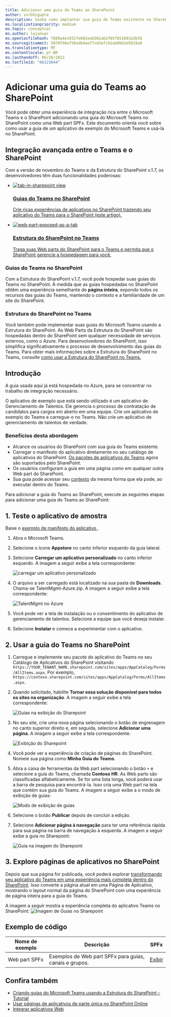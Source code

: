 ```yaml
---
title: Adicionar uma guia do Teams ao SharePoint
author: surbhigupta
description: Saiba como implantar sua guia do Teams existente no SharePoint como uma Web part da Estrutura do SharePoint usando exemplos de código.
ms.localizationpriority: medium
ms.topic: conceptual
ms.author: lajanuar
ms.openlocfilehash: f889a4e1932feb02eeb502ab2f85f051093a5b58
ms.sourcegitcommit: 5070746e736edb4ae77cd3efcb2ab8bb2e5819a0
ms.translationtype: MT
ms.contentlocale: pt-BR
ms.lasthandoff: 06/16/2022
ms.locfileid: "66123644"
---
```

# <a name="add-teams-tab-to-sharepoint"></a>Adicionar uma guia do Teams ao SharePoint

Você pode obter uma experiência de integração rica entre o Microsoft Teams e o SharePoint adicionando uma guia do Microsoft Teams no SharePoint como uma Web part SPFx. Este documento orienta você sobre como usar a guia de um aplicativo de exemplo do Microsoft Teams e usá-la no SharePoint.

## <a name="rich-integration-between-teams-and-sharepoint"></a>Integração avançada entre o Teams e o SharePoint

Com a versão de novembro do Teams e da Estrutura do SharePoint v.1.7, os desenvolvedores têm duas funcionalidades poderosas:

<ul  class="panelContent cardsC">
<li>
    <a href="#introduction">
        <div class="cardSize">
            <div class="cardPadding">
                <div class="card">
                    <div class="cardImageOuter">
                        <div class="cardImage bgdAccent1">
                            <img src="~/assets/images/tabs/tabs-in-sharepoint/image084.png" alt="tab-in-sharepoint view"/>
                        </div>
                    </div>
                    <div class="cardText">
                        <h3>Guias do Teams no SharePoint</h3>
                        <p>Crie ricas experiências de aplicativos no SharePoint trazendo seu aplicativo do Teams para o SharePoint (este artigo).</p>
                    </div>
                </div>
            </div>
        </div>
    </a>
</li>
<li>
    <a href="/sharepoint/dev/spfx/web-parts/get-started/using-web-part-as-ms-teams-tab">
        <div class="cardSize">
            <div class="cardPadding">
                <div class="card">
                    <div class="cardImageOuter">
                        <div class="cardImage bgdAccent1">
                            <img src="~/assets/images/tabs/tabs-in-sharepoint/SharePoint-web-part-exposed-as-a-Tab-in-Microsoft-Teams.png" alt="web-part-exposed-as-a-tab" />
                        </div>
                    </div>
                    <div class="cardText">
                        <h3>Estrutura do SharePoint no Teams</h3>
                        <p>Traga suas Web parts do SharePoint para o Teams e permita que o SharePoint gerencie a hospedagem para você.</p>
                    </div>
                </div>
            </div>
        </div>
    </a>
</li>
</ul>

### <a name="teams-tabs-in-sharepoint"></a>Guias do Teams no SharePoint

Com a Estrutura do SharePoint v.1.7, você pode hospedar suas guias do Teams no SharePoint. À medida que as guias hospedadas no SharePoint obtêm uma experiência semelhante de **página inteira**, expondo todos os recursos das guias do Teams, mantendo o contexto e a familiaridade de um site do SharePoint.

### <a name="sharepoint-framework-in-teams"></a>Estrutura do SharePoint no Teams

Você também pode implementar suas guias do Microsoft Teams usando a Estrutura do SharePoint. As Web Parts da Estrutura do SharePoint são hospedadas dentro do SharePoint sem qualquer necessidade de serviços externos, como o Azure. Para desenvolvedores do SharePoint, isso simplifica significativamente o processo de desenvolvimento das guias do Teams. Para obter mais informações sobre a Estrutura do SharePoint no Teams, consulte [como usar a Estrutura do SharePoint no Teams.](/sharepoint/dev/spfx/web-parts/get-started/using-web-part-as-ms-teams-tab)

## <a name="introduction"></a>Introdução

A guia usada aqui já está hospedada no Azure, para se concentrar no trabalho de integração necessário.

O aplicativo de exemplo que está sendo utilizado é um aplicativo de Gerenciamento de Talentos. Ele gerencia o processo de contratação de candidatos para cargos em aberto em uma equipe. Crie um aplicativo de exemplo do Teams e carregue-o no Teams. Não crie um aplicativo de gerenciamento de talentos de verdade.

### <a name="benefits-of-this-approach"></a>Benefícios desta abordagem

* Alcance os usuários do SharePoint com sua guia do Teams existente.
* Carregar o manifesto do aplicativo diretamente no seu catálogo de aplicativos do SharePoint. [Os pacotes de aplicativos do Teams](~/concepts/build-and-test/apps-package.md) agora são suportados pelo SharePoint.
* Os usuários configuram a guia em uma página como em qualquer outra Web part do SharePoint.
* Sua guia pode acessar seu [contexto](~/tabs/how-to/access-teams-context.md) da mesma forma que ela pode, ao executar dentro do Teams.

Para adicionar a guia do Teams ao SharePoint, execute as seguintes etapas para adicionar uma guia do Teams ao SharePoint:

## <a name="1-test-the-sample-app"></a>1. Teste o aplicativo de amostra

Baixe o [exemplo de manifesto do aplicativo ](https://github.com/MicrosoftDocs/msteams-docs/raw/master/msteams-platform/assets/downloads/TalentMgmt-Azure.zip).

1. Abra o Microsoft Teams.
1. Selecione o ícone **Appstore** no canto inferior esquerdo da guia lateral.
1. Selecione **Carregar um aplicativo personalizado** no canto inferior esquerdo. A imagem a seguir exibe a tela correspondente:  

    ![carregar um aplicativo personalizado](~/assets/images/tabs/tabs-in-sharepoint/upload-custom-app.png)

1. O arquivo a ser carregado está localizado na sua pasta de **Downloads**. Chama-se TalentMgmt-Azure.zip. A imagem a seguir exibe a tela correspondente:

    ![TalentMgmt no Azure](~/assets/images/tabs/tabs-in-sharepoint/talentmgmt-azure.png)

1. Você pode ver a tela de instalação ou o consentimento do aplicativo de gerenciamento de talentos. Selecione a equipe que você deseja instalar.
1. Selecione **Instalar** e comece a experimentar com o aplicativo.

## <a name="2-use-teams-tab-in-sharepoint"></a>2. Usar a guia do Teams no SharePoint

1. Carregue e implemente seu pacote do aplicativo do Teams no seu Catálogo de Aplicativos do SharePoint visitando `https://YOUR_TENANT_NAME.sharepoint.com/sites/apps/AppCatalog/Forms/AllItems.aspx`. Por exemplo, `https://contoso.sharepoint.com/sites/apps/AppCatalog/Forms/AllItems.aspx`.

1. Quando solicitado, habilite **Tornar essa solução disponível para todos os sites na organização**.
A imagem a seguir exibe a tela correspondente:

   ![Guias na exibição do Sharepoint](~/assets/images/tabs/tabs-in-sharepoint/image065.png)

1. No seu site, crie uma nova página selecionando o botão de engrenagem no canto superior direito e, em seguida, selecione **Adicionar uma página**.
A imagem a seguir exibe a tela correspondente:

   ![Exibição do Sharepoint](~/assets/images/tabs/tabs-in-sharepoint/image066.png)

1. Você pode ver a experiência de criação de páginas do SharePoint. Nomeie sua página como **Minha Guia do Teams**.

1. Abra a caixa de ferramentas da Web part selecionando o botão `+` e selecione a guia do Teams, chamada **Contoso HR**. As Web parts são classificadas alfabeticamente. Se for uma lista longa, você poderá usar a barra de pesquisa para encontrá-la. Isso cria uma Web part na tela que contém sua guia do Teams. A imagem a seguir exibe a o modo de exibição de guias:

   ![Modo de exibição de guias](~/assets/images/tabs/tabs-in-sharepoint/image071.png)

1. Selecione o botão **Publicar** depois de concluir a  edição.

1. Selecione **Adicionar página à navegação** para ter uma referência rápida para sua página na barra de navegação à esquerda.
A imagem a seguir exibe a guia no Sharepoint:

   ![Guia na imagem do Sharepoint](~/assets/images/tabs/tabs-in-sharepoint/image073.png)

## <a name="3-explore-app-pages-in-sharepoint"></a>3. Explore páginas de aplicativos no SharePoint

Depois que sua página for publicada, você poderá explorar [transformando seu aplicativo do Teams em uma experiência mais completa dentro do SharePoint](/sharepoint/dev/spfx/web-parts/single-part-app-pages). Isso converte a página atual em uma Página de Aplicativo, mostrando o layout normal da página do SharePoint com uma experiência de página inteira para a guia do Teams.

A imagem a seguir mostra a experiência completa do aplicativo Teams no SharePoint: ![Imagem de Guias no Sharepoint](~/assets/images/tabs/tabs-in-sharepoint/image085.png)

## <a name="code-sample"></a>Exemplo de código

| **Nome de exemplo** | **Descrição** | **SPFx** |
|-----------------|-----------------|----------|
| Web part SPFx | Exemplos de Web part SPFx para guias, canais e grupos. | [Exibir](https://github.com/OfficeDev/Microsoft-Teams-Samples/tree/main/samples/tab-channel-group/spfx)

## <a name="see-also"></a>Confira também

* [Criando guias do Microsoft Teams usando a Estrutura do SharePoint – Tutorial](/sharepoint/dev/spfx/web-parts/get-started/using-web-part-as-ms-teams-tab)
* [Usar páginas de aplicativos de parte única no SharePoint Online](/sharepoint/dev/spfx/web-parts/single-part-app-pages)
* [Integrar aplicativos Web](~/samples/integrate-web-apps-overview.md)
